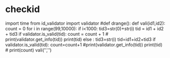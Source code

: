 # checkid
import time
from id_validator import validator
#def drange():
def vali(id1,id2):
    count = 0
    for i in range(99,10000):
        if i<1000:
            tid3=str(0)+str(i)
            tid = id1 + id2 + tid3
            if validator.is_valid(tid):
                count = count + 1
                # print(validator.get_info(tid))
                print(tid)
        else :
            tid3=str(i)
            tid=id1+id2+tid3
            if validator.is_valid(tid):
                count=count+1
                #print(validator.get_info(tid))
                print(tid)
       # print(count)
vali('','')
